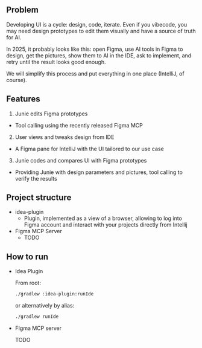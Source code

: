 ## Problem 

Developing UI is a cycle: design, code, iterate. Even if you vibecode, you may need design prototypes to edit them visually and have a source of truth for AI.

In 2025, it probably looks like this: open Figma, use AI tools in Figma to design, get the pictures, show them to AI in the IDE, ask to implement, and retry until the result looks good enough.

We will simplify this process and put everything in one place (IntelliJ, of course).

## Features 

1) Junie edits Figma prototypes
  - Tool calling using the recently released Figma MCP
2) User views and tweaks design from IDE
  - A Figma pane for IntelliJ with the UI tailored to our use case
3) Junie codes and compares UI with Figma prototypes
  - Providing Junie with design parameters and pictures, tool calling to verify the results

## Project structure
 - idea-plugin
    -  Plugin, implemented as a view of a browser, allowing to log into Figma account and interact with your projects directly from Intellij
 - Figma MCP Server
    - TODO

## How to run
- Idea Plugin

    From root:
    ```bash
    ./gradlew :idea-plugin:runIde 
    ```
    or alternatively by alias:
    ```bash
    ./gradlew runIde 
    ```
- FIgma MCP server
  
    TODO
